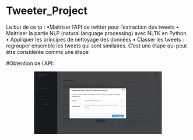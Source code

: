 

# Tweeter_Project
Le but de ce tp :
•Maitriser l’API de twitter pour l’extraction des tweets
• Maitriser la partie NLP (natural language processing) avec NLTK en Python
• Appliquer les principes de nettoyage des données
• Classer les tweets : regrouper ensemble les tweets qui sont similaires. C’est une étape qui peut
 être considérée comme une étape
 
 #Obtention de l'API:
 <p align="center">
  <img src="img.PNG" width="350" title="hover text">
</p>
